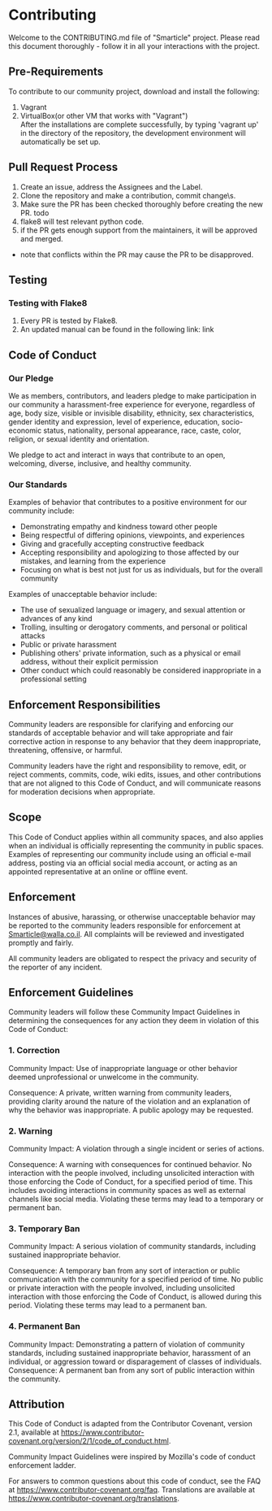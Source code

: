 # Contributing
Welcome to the CONTRIBUTING.md file of "Smarticle" project. Please read this document thoroughly - follow it in all your interactions with the project.  
   
## Pre-Requirements  
To contribute to our community project, download and install the following:  
1.	Vagrant  
2.	VirtualBox(or other VM that works with "Vagrant")  
After the installations are complete successfully, by typing 'vagrant up' in the directory of the repository, the development environment will automatically be set up.  
  
## Pull Request Process  
1.	Create an issue, address the Assignees and the Label.  
2.	Clone the repository and make a contribution, commit change\s.  
3.	Make sure the PR has been checked thoroughly before creating the new PR. todo  
4.	flake8 will test relevant python code.  
5.	if the PR gets enough support from the maintainers, it will be approved and merged.  
*	note that conflicts within the PR may cause the PR to be disapproved.  
  
## Testing  
### Testing with Flake8  
1.	Every PR is tested by Flake8.  
2.	An updated manual can be found in the following link: link  
  
## Code of Conduct  
### Our Pledge  
We as members, contributors, and leaders pledge to make participation in our community a harassment-free experience for everyone, regardless of age, body size, visible or invisible disability, ethnicity, sex characteristics, gender identity and expression, level of experience, education, socio-economic status, nationality, personal appearance, race, caste, color, religion, or sexual identity and orientation.
  
We pledge to act and interact in ways that contribute to an open, welcoming, diverse, inclusive, and healthy community.  
  
### Our Standards  
Examples of behavior that contributes to a positive environment for our community include:  
  
*	Demonstrating empathy and kindness toward other people  
*	Being respectful of differing opinions, viewpoints, and experiences  
*	Giving and gracefully accepting constructive feedback  
*	Accepting responsibility and apologizing to those affected by our mistakes, and learning from the experience  
*	Focusing on what is best not just for us as individuals, but for the overall community  
  
Examples of unacceptable behavior include:  
  
*	The use of sexualized language or imagery, and sexual attention or advances of any kind  
*	Trolling, insulting or derogatory comments, and personal or political attacks  
*	Public or private harassment  
*	Publishing others' private information, such as a physical or email address, without their explicit permission  
*	Other conduct which could reasonably be considered inappropriate in a professional setting  
  
## Enforcement Responsibilities  
Community leaders are responsible for clarifying and enforcing our standards of acceptable behavior and will take appropriate and fair corrective action in response to any behavior that they deem inappropriate, threatening, offensive, or harmful.  
  
Community leaders have the right and responsibility to remove, edit, or reject comments, commits, code, wiki edits, issues, and other contributions that are not aligned to this Code of Conduct, and will communicate reasons for moderation decisions when appropriate.  
  
## Scope  
This Code of Conduct applies within all community spaces, and also applies when an individual is officially representing the community in public spaces. Examples of representing our community include using an official e-mail address, posting via an official social media account, or acting as an appointed representative at an online or offline event.  
  
## Enforcement  
Instances of abusive, harassing, or otherwise unacceptable behavior may be reported to the community leaders responsible for enforcement at Smarticle@walla.co.il. All complaints will be reviewed and investigated promptly and fairly.  
  
All community leaders are obligated to respect the privacy and security of the reporter of any incident.  
  
## Enforcement Guidelines  
Community leaders will follow these Community Impact Guidelines in determining the consequences for any action they deem in violation of this Code of Conduct:  
  
### 1. Correction  
Community Impact: Use of inappropriate language or other behavior deemed unprofessional or unwelcome in the community.  
  
Consequence: A private, written warning from community leaders, providing clarity around the nature of the violation and an explanation of why the behavior was inappropriate. A public apology may be requested.  
  
### 2. Warning  
Community Impact: A violation through a single incident or series of actions.  
  
Consequence: A warning with consequences for continued behavior. No interaction with the people involved, including unsolicited interaction with those enforcing the Code of Conduct, for a specified period of time. This includes avoiding interactions in community spaces as well as external channels like social media. Violating these terms may lead to a temporary or permanent ban.  
  
### 3. Temporary Ban  
Community Impact: A serious violation of community standards, including sustained inappropriate behavior.  
  
Consequence: A temporary ban from any sort of interaction or public communication with the community for a specified period of time. No public or private interaction with the people involved, including unsolicited interaction with those enforcing the Code of Conduct, is allowed during this period. Violating these terms may lead to a permanent ban.  
  
### 4. Permanent Ban  
Community Impact: Demonstrating a pattern of violation of community standards, including sustained inappropriate behavior, harassment of an individual, or aggression toward or disparagement of classes of individuals.  
Consequence: A permanent ban from any sort of public interaction within the community.  
  
## Attribution  
This Code of Conduct is adapted from the Contributor Covenant, version 2.1, available at https://www.contributor-covenant.org/version/2/1/code_of_conduct.html.  
  
Community Impact Guidelines were inspired by Mozilla's code of conduct enforcement ladder.  
  
For answers to common questions about this code of conduct, see the FAQ at https://www.contributor-covenant.org/faq. Translations are available at https://www.contributor-covenant.org/translations.  